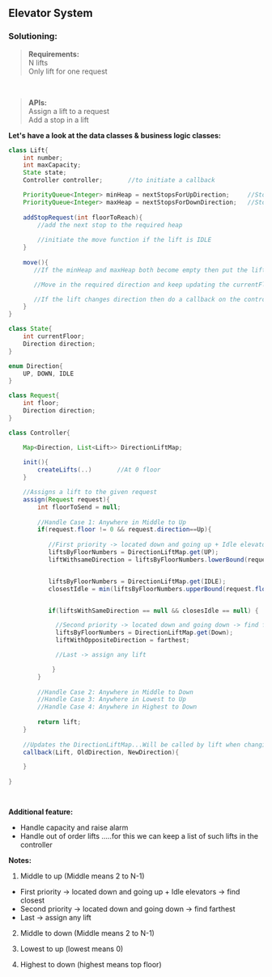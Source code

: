 ## Elevator System

### Solutioning:
 
> **Requirements:**  
> N lifts  
> Only lift for one request     

<br>

> **APIs:**  
> Assign a lift to a request   
> Add a stop in a lift

**Let's have a look at the data classes & business logic classes:**   

```java
class Lift{
    int number;
    int maxCapacity;
    State state;
    Controller controller;       //to initiate a callback

    PriorityQueue<Integer> minHeap = nextStopsForUpDirection;     //Stops above the curr postion of lift
    PriorityQueue<Integer> maxHeap = nextStopsForDownDirection;   //Stops below the curr postion of lift
    
    addStopRequest(int floorToReach){
        //add the next stop to the required heap
        
        //initiate the move function if the lift is IDLE
    }
    
    move(){
       //If the minHeap and maxHeap both become empty then put the lift in IDLE state

       //Move in the required direction and keep updating the currentFloor and direction

       //If the lift changes direction then do a callback on the controller
    }
}

class State{
    int currentFloor;
    Direction direction;
}

enum Direction{
    UP, DOWN, IDLE
}

class Request{
    int floor;
    Direction direction;
}

class Controller{

    Map<Direction, List<Lift>> DirectionLiftMap;    
                                                  
    init(){
        createLifts(..)       //At 0 floor
    }

    //Assigns a lift to the given request
    assign(Request request){
        int floorToSend = null;
        
        //Handle Case 1: Anywhere in Middle to Up
        if(request.floor != 0 && request.direction==Up){    
        
           //First priority -> located down and going up + Idle elevators -> find closest  
           liftsByFloorNumbers = DirectionLiftMap.get(UP);
           liftWithsameDirection = liftsByFloorNumbers.lowerBound(request.floorNumber); // iterate on list -> find floor which is closest and below request Floor 


           liftsByFloorNumbers = DirectionLiftMap.get(IDLE);
           closestIdle = min(liftsByFloorNumbers.upperBound(request.floorNumber), liftsByFloorNumbers.lowerBound(request.floorNumber));


           if(liftsWithSameDirection == null && closesIdle == null) {

             //Second priority -> located down and going down -> find farthest
             liftsByFloorNumbers = DirectionLiftMap.get(Down);
             liftWithOppositeDirection = farthest;

             //Last -> assign any lift 

            } 
        }
        
        //Handle Case 2: Anywhere in Middle to Down
        //Handle Case 3: Anywhere in Lowest to Up
        //Handle Case 4: Anywhere in Highest to Down
        
        return lift;
    }
    
    //Updates the DirectionLiftMap...Will be called by lift when changing direction
    callback(Lift, OldDirection, NewDirection){

    }
        
}

   

```  

**Additional feature:**  
- Handle capacity and raise alarm
- Handle out of order lifts .....for this we can keep a list of such lifts in the controller


**Notes:**  

1) Middle to up (Middle means 2 to N-1) 
- First priority -> located down and going up + Idle elevators -> find closest  
- Second priority -> located down and going down -> find farthest  
- Last -> assign any lift 

2) Middle to down (Middle means 2 to N-1)  

3) Lowest to up (lowest means 0)  

4) Highest to down (highest means top floor)  

 
